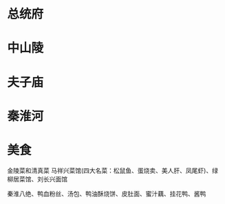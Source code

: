 # 总统府
# 中山陵
# 夫子庙
# 秦淮河

# 美食
金陵菜和清真菜
马祥兴菜馆(四大名菜：松鼠鱼、蛋烧卖、美人肝、凤尾虾)、绿柳居菜馆、刘长兴面馆

秦淮八绝、鸭血粉丝、汤包、鸭油酥烧饼、皮肚面、蜜汁藕、挂花鸭、酱鸭